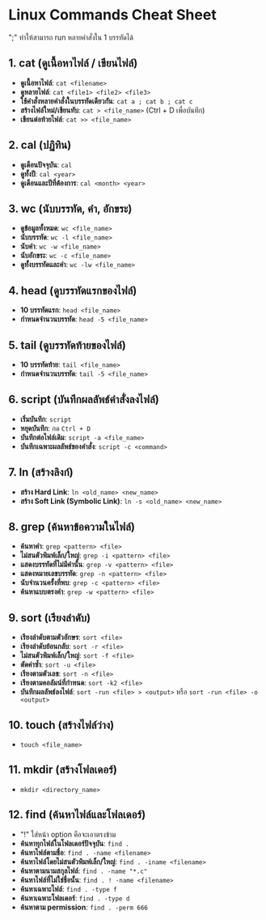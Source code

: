 # Linux Commands Cheat Sheet
";" ทำให้สามารถ run หลายคำสั่งใน 1 บรรทัดได้

## 1. cat (ดูเนื้อหาไฟล์ / เขียนไฟล์)
- **ดูเนื้อหาไฟล์**: `cat <filename>`
- **ดูหลายไฟล์**: `cat <file1> <file2> <file3>`
- **ใช้คำสั่งหลายคำสั่งในบรรทัดเดียวกัน**: `cat a ; cat b ; cat c`
- **สร้างไฟล์ใหม่/เขียนทับ**: `cat > <file_name>` (Ctrl + D เพื่อบันทึก)
- **เขียนต่อท้ายไฟล์**: `cat >> <file_name>`

## 2. cal (ปฏิทิน)
- **ดูเดือนปัจจุบัน**: `cal`
- **ดูทั้งปี**: `cal <year>`
- **ดูเดือนและปีที่ต้องการ**: `cal <month> <year>`

## 3. wc (นับบรรทัด, คำ, อักขระ)
- **ดูข้อมูลทั้งหมด**: `wc <file_name>`
- **นับบรรทัด**: `wc -l <file_name>`
- **นับคำ**: `wc -w <file_name>`
- **นับอักขระ**: `wc -c <file_name>`
- **ดูทั้งบรรทัดและคำ**: `wc -lw <file_name>`

## 4. head (ดูบรรทัดแรกของไฟล์)
- **10 บรรทัดแรก**: `head <file_name>`
- **กำหนดจำนวนบรรทัด**: `head -5 <file_name>`

## 5. tail (ดูบรรทัดท้ายของไฟล์)
- **10 บรรทัดท้าย**: `tail <file_name>`
- **กำหนดจำนวนบรรทัด**: `tail -5 <file_name>`

## 6. script (บันทึกผลลัพธ์คำสั่งลงไฟล์)
- **เริ่มบันทึก**: `script`
- **หยุดบันทึก**: กด `Ctrl + D`
- **บันทึกต่อไฟล์เดิม**: `script -a <file_name>`
- **บันทึกเฉพาะผลลัพธ์ของคำสั่ง**: `script -c <command>`

## 7. ln (สร้างลิงก์)
- **สร้าง Hard Link**: `ln <old_name> <new_name>`
- **สร้าง Soft Link (Symbolic Link)**: `ln -s <old_name> <new_name>`

## 8. grep (ค้นหาข้อความในไฟล์)
- **ค้นหาคำ**: `grep <pattern> <file>`
- **ไม่สนตัวพิมพ์เล็ก/ใหญ่**: `grep -i <pattern> <file>`
- **แสดงบรรทัดที่ไม่มีคำนั้น**: `grep -v <pattern> <file>`
- **แสดงหมายเลขบรรทัด**: `grep -n <pattern> <file>`
- **นับจำนวนครั้งที่พบ**: `grep -c <pattern> <file>`
- **ค้นหาแบบตรงคำ**: `grep -w <pattern> <file>`

## 9. sort (เรียงลำดับ)
- **เรียงลำดับตามตัวอักษร**: `sort <file>`
- **เรียงลำดับย้อนกลับ**: `sort -r <file>`
- **ไม่สนตัวพิมพ์เล็ก/ใหญ่**: `sort -f <file>`
- **ตัดค่าซ้ำ**: `sort -u <file>`
- **เรียงตามตัวเลข**: `sort -n <file>`
- **เรียงตามคอลัมน์ที่กำหนด**: `sort -k2 <file>`
- **บันทึกผลลัพธ์ลงไฟล์**: `sort -run <file> > <output>` หรือ `sort -run <file> -o <output>`

## 10. touch (สร้างไฟล์ว่าง)
- `touch <file_name>`

## 11. mkdir (สร้างโฟลเดอร์)
- `mkdir <directory_name>`

## 12. find (ค้นหาไฟล์และโฟลเดอร์)
- "!" ใส่หน้า option คือจะเอาตรงข้าม
- **ค้นหาทุกไฟล์ในโฟลเดอร์ปัจจุบัน**: `find .`
- **ค้นหาไฟล์ตามชื่อ**: `find . -name <filename>`
- **ค้นหาไฟล์โดยไม่สนตัวพิมพ์เล็ก/ใหญ่**: `find . -iname <filename>`
- **ค้นหาตามนามสกุลไฟล์**: `find . -name "*.c"`
- **ค้นหาไฟล์ที่ไม่ใช่ชื่อนั้น**: `find . ! -name <filename>`
- **ค้นหาเฉพาะไฟล์**: `find . -type f`
- **ค้นหาเฉพาะโฟลเดอร์**: `find . -type d`
- **ค้นหาตาม permission**: `find . -perm 666`

